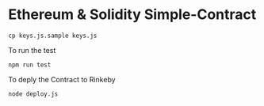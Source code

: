 # Ethereum & Solidity Simple-Contract
```
cp keys.js.sample keys.js 
```
To run the test
```
npm run test
```

To deply the Contract to Rinkeby
```
node deploy.js
```
